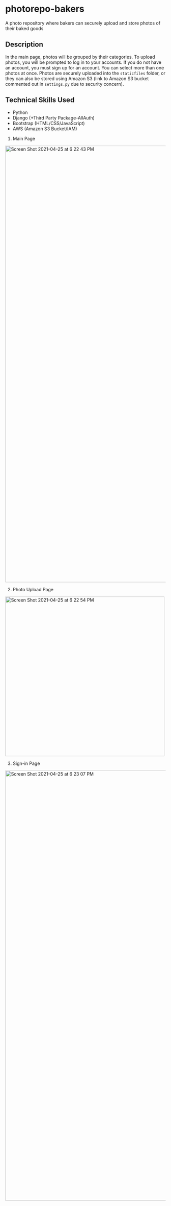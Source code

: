 # photorepo-bakers
A photo repository where bakers can securely upload and store photos of their baked goods

## Description 
In the main page, photos will be grouped by their categories. 
To upload photos, you will be prompted to log in to your accounts.
If you do not have an account, you must sign up for an account. You can select more than one photos at once.
Photos are securely uploaded into the `staticfiles` folder, or they can also be stored using Amazon S3 (link to Amazon S3 bucket commented out in `settings.py` due to security concern).

## Technical Skills Used
- Python
- Django (+Third Party Package-AllAuth)
- Bootstrap (HTML/CSS/JavaScript)
- AWS (Amazon S3 Bucket/IAM)

1. Main Page
<img width="1368" alt="Screen Shot 2021-04-25 at 6 22 43 PM" src="https://user-images.githubusercontent.com/70910096/116011696-3ed9da80-a5f4-11eb-92f8-9d4b36801980.png">

2. Photo Upload Page
<img width="500" alt="Screen Shot 2021-04-25 at 6 22 54 PM" src="https://user-images.githubusercontent.com/70910096/116011698-426d6180-a5f4-11eb-8817-6a33084fa0db.png">

3. Sign-in Page
<img width="1348" alt="Screen Shot 2021-04-25 at 6 23 07 PM" src="https://user-images.githubusercontent.com/70910096/116011699-44372500-a5f4-11eb-81c5-3ebfb5ddd1bd.png">
